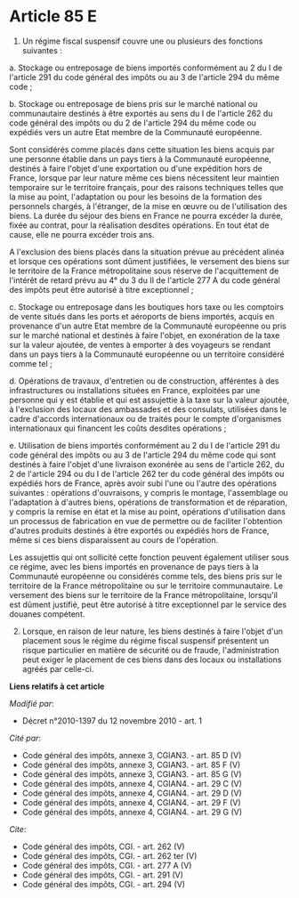 # Article 85 E

1. Un régime fiscal suspensif couvre une ou plusieurs des fonctions suivantes : 

a. Stockage ou entreposage de biens importés conformément au 2 du I de l'article 291 du code général des impôts ou au 3 de
l'article 294 du même code ; 

b. Stockage ou entreposage de biens pris sur le marché national ou communautaire destinés à être exportés au sens du I de
l'article 262 du code général des impôts ou du 2 de l'article 294 du même code ou expédiés vers un autre Etat membre de la
Communauté européenne. 

Sont considérés comme placés dans cette situation les biens acquis par une personne établie dans un pays tiers à la
Communauté européenne, destinés à faire l'objet d'une exportation ou d'une expédition hors de France, lorsque par leur nature
même ces biens nécessitent leur maintien temporaire sur le territoire français, pour des raisons techniques telles que la
mise au point, l'adaptation ou pour les besoins de la formation des personnels chargés, à l'étranger, de la mise en œuvre ou
de l'utilisation des biens. La durée du séjour des biens en France ne pourra excéder la durée, fixée au contrat, pour la
réalisation desdites opérations. En tout état de cause, elle ne pourra excéder trois ans. 

A l'exclusion des biens placés dans la situation prévue au précédent alinéa et lorsque ces opérations sont dûment justifiées,
le versement des biens sur le territoire de la France métropolitaine sous réserve de l'acquittement de l'intérêt de retard
prévu au 4° du 3 du II de l'article 277 A du code général des impôts peut être autorisé à titre exceptionnel ; 

c. Stockage ou entreposage dans les boutiques hors taxe ou les comptoirs de vente situés dans les ports et aéroports de biens
importés, acquis en provenance d'un autre Etat membre de la Communauté européenne ou pris sur le marché national et destinés
à faire l'objet, en exonération de la taxe sur la valeur ajoutée, de ventes à emporter à des voyageurs se rendant dans un
pays tiers à la Communauté européenne ou un territoire considéré comme tel ; 

d. Opérations de travaux, d'entretien ou de construction, afférentes à des infrastructures ou installations situées en
France, exploitées par une personne qui y est établie et qui est assujettie à la taxe sur la valeur ajoutée, à l'exclusion
des locaux des ambassades et des consulats, utilisées dans le cadre d'accords internationaux ou de traités pour le compte
d'organismes internationaux qui financent les coûts desdites opérations ; 

e. Utilisation de biens importés conformément au 2 du I de l'article 291 du code général des impôts ou au 3 de l'article 294
du même code qui sont destinés à faire l'objet d'une livraison exonérée au sens de l'article 262, du 2 de l'article 294 ou du
I de l'article 262 ter du code général des impôts ou expédiés hors de France, après avoir subi l'une ou l'autre des
opérations suivantes : opérations d'ouvraisons, y compris le montage, l'assemblage ou l'adaptation à d'autres biens,
opérations de transformation et de réparation, y compris la remise en état et la mise au point, opérations d'utilisation dans
un processus de fabrication en vue de permettre ou de faciliter l'obtention d'autres produits destinés à être exportés ou
expédiés hors de France, même si ces biens disparaissent au cours de l'opération. 

Les assujettis qui ont sollicité cette fonction peuvent également utiliser sous ce régime, avec les biens importés en
provenance de pays tiers à la Communauté européenne ou considérés comme tels, des biens pris sur le territoire de la France
métropolitaine ou sur le territoire communautaire. Le versement des biens sur le territoire de la France métropolitaine,
lorsqu'il est dûment justifié, peut être autorisé à titre exceptionnel par le service des douanes compétent. 

2. Lorsque, en raison de leur nature, les biens destinés à faire l'objet d'un placement sous le régime du régime fiscal
suspensif présentent un risque particulier en matière de sécurité ou de fraude, l'administration peut exiger le placement de
ces biens dans des locaux ou installations agréés par celle-ci.

**Liens relatifs à cet article**

_Modifié par_:

  - Décret n°2010-1397 du 12 novembre 2010 - art. 1

_Cité par_:

  - Code général des impôts, annexe 3, CGIAN3. - art. 85 D (V)
  - Code général des impôts, annexe 3, CGIAN3. - art. 85 F (V)
  - Code général des impôts, annexe 3, CGIAN3. - art. 85 G (V)
  - Code général des impôts, annexe 4, CGIAN4. - art. 29 C (V)
  - Code général des impôts, annexe 4, CGIAN4. - art. 29 D (V)
  - Code général des impôts, annexe 4, CGIAN4. - art. 29 F (V)
  - Code général des impôts, annexe 4, CGIAN4. - art. 29 G (V)

_Cite_:

  - Code général des impôts, CGI. - art. 262 (V)
  - Code général des impôts, CGI. - art. 262 ter (V)
  - Code général des impôts, CGI. - art. 277 A (V)
  - Code général des impôts, CGI. - art. 291 (V)
  - Code général des impôts, CGI. - art. 294 (V)

